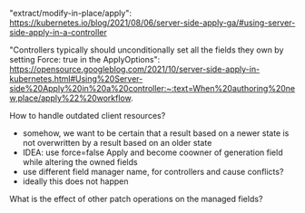 
"extract/modify-in-place/apply": https://kubernetes.io/blog/2021/08/06/server-side-apply-ga/#using-server-side-apply-in-a-controller

"Controllers typically should unconditionally set all the fields they own by setting Force: true in the ApplyOptions":
https://opensource.googleblog.com/2021/10/server-side-apply-in-kubernetes.html#Using%20Server-side%20Apply%20in%20a%20controller:~:text=When%20authoring%20new,place/apply%22%20workflow.

How to handle outdated client resources?
- somehow, we want to be certain that a result based on a newer state is not overwritten by a result based on an older state
- IDEA: use force=false Apply and become coowner of generation field while altering the owned fields
- use different field manager name, for controllers and cause conflicts?
- ideally this does not happen

What is the effect of other patch operations on the managed fields?
